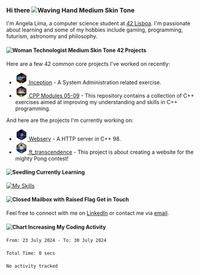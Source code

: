 ### Hi there <img src="https://raw.githubusercontent.com/Tarikul-Islam-Anik/Animated-Fluent-Emojis/master/Emojis/Hand%20gestures/Waving%20Hand%20Medium%20Skin%20Tone.png" alt="Waving Hand Medium Skin Tone" width="35" height="35" />

I'm Angela Lima, a computer science student at [42 Lisboa](https://www.42lisboa.com/). I'm passionate about learning and some of my hobbies include gaming, programming, futurism, astronomy and philosophy.

#### <img src="https://raw.githubusercontent.com/Tarikul-Islam-Anik/Animated-Fluent-Emojis/master/Emojis/People%20with%20professions/Woman%20Technologist%20Medium%20Skin%20Tone.png" alt="Woman Technologist Medium Skin Tone" width="25" height="25" /> 42 Projects

Here are a few 42 common core projects I've worked on recently: 
- <a href="https://github.com/angelamcosta/inception" target="_blank"><img width=32 src="https://raw.githubusercontent.com/angelamcosta/angelamcosta/main/42_badges/inceptionm.png"> Inception</a> - A System Administration related exercise.
- <a href="https://github.com/angelamcosta/cpp" target="_blank"><img width=32 src="https://raw.githubusercontent.com/angelamcosta/angelamcosta/main/42_badges/cppm.png"> CPP Modules 05-09</a> - This repository contains a collection of C++ exercises aimed at improving my understanding and skills in C++ programming.

And here are the projects I'm currently working on:
- <a href="https://github.com/angelamcosta/webserv" target="_blank"><img width=32 src="https://raw.githubusercontent.com/angelamcosta/angelamcosta/main/42_badges/webservn.png"> Webserv</a> - A HTTP server in C++ 98.
- <a href="https://github.com/angelamcosta/ft_transcendence" target="_blank"><img width=32 src="https://raw.githubusercontent.com/angelamcosta/angelamcosta/main/42_badges/ft_transcendencen.png"> ft_transcendence</a> - This project is about creating a website for the mighty Pong contest!

#### <img src="https://raw.githubusercontent.com/Tarikul-Islam-Anik/Animated-Fluent-Emojis/master/Emojis/Animals/Seedling.png" alt="Seedling" width="25" height="25" /> Currently Learning

[![My Skills](https://skillicons.dev/icons?i=c,golang,docker,cpp,python,nodejs,bash&theme=dark)](https://skillicons.dev)

#### <img src="https://raw.githubusercontent.com/Tarikul-Islam-Anik/Animated-Fluent-Emojis/master/Emojis/Objects/Closed%20Mailbox%20with%20Raised%20Flag.png" alt="Closed Mailbox with Raised Flag" width="25" height="25" /> Get in Touch

Feel free to connect with me on [LinkedIn](https://www.linkedin.com/in/angelamcostalima/) or contact me via [email](mailto:angelamcostalima@icloud.com).

#### <img src="https://raw.githubusercontent.com/Tarikul-Islam-Anik/Animated-Fluent-Emojis/master/Emojis/Objects/Chart%20Increasing.png" alt="Chart Increasing" width="25" height="25" /> My Coding Activity

<!--START_SECTION:waka-->

```txt
From: 23 July 2024 - To: 30 July 2024

Total Time: 0 secs

No activity tracked
```

<!--END_SECTION:waka-->

